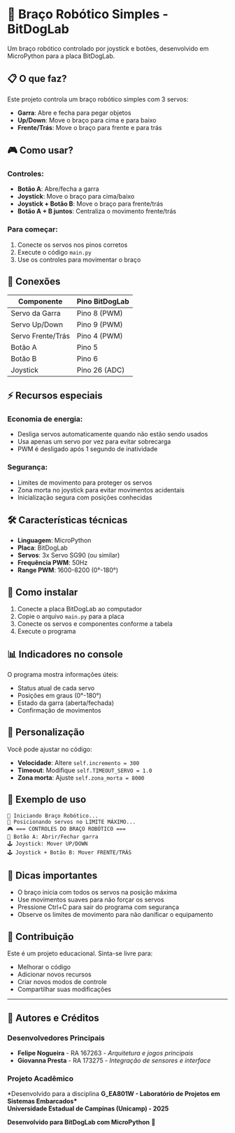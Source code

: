 # 🤖 Braço Robótico Simples - BitDogLab

Um braço robótico controlado por joystick e botões, desenvolvido em MicroPython para a placa BitDogLab.

## 📋 O que faz?

Este projeto controla um braço robótico simples com 3 servos:

- **Garra**: Abre e fecha para pegar objetos
- **Up/Down**: Move o braço para cima e para baixo
- **Frente/Trás**: Move o braço para frente e para trás

## 🎮 Como usar?

### Controles:

- **Botão A**: Abre/fecha a garra
- **Joystick**: Move o braço para cima/baixo
- **Joystick + Botão B**: Move o braço para frente/trás
- **Botão A + B juntos**: Centraliza o movimento frente/trás

### Para começar:

1. Conecte os servos nos pinos corretos
2. Execute o código `main.py`
3. Use os controles para movimentar o braço

## 🔌 Conexões

| Componente        | Pino BitDogLab |
| ----------------- | -------------- |
| Servo da Garra    | Pino 8 (PWM)   |
| Servo Up/Down     | Pino 9 (PWM)   |
| Servo Frente/Trás | Pino 4 (PWM)   |
| Botão A           | Pino 5         |
| Botão B           | Pino 6         |
| Joystick          | Pino 26 (ADC)  |

## ⚡ Recursos especiais

### Economia de energia:

- Desliga servos automaticamente quando não estão sendo usados
- Usa apenas um servo por vez para evitar sobrecarga
- PWM é desligado após 1 segundo de inatividade

### Segurança:

- Limites de movimento para proteger os servos
- Zona morta no joystick para evitar movimentos acidentais
- Inicialização segura com posições conhecidas

## 🛠️ Características técnicas

- **Linguagem**: MicroPython
- **Placa**: BitDogLab
- **Servos**: 3x Servo SG90 (ou similar)
- **Frequência PWM**: 50Hz
- **Range PWM**: 1600-8200 (0°-180°)

## 🚀 Como instalar

1. Conecte a placa BitDogLab ao computador
2. Copie o arquivo `main.py` para a placa
3. Conecte os servos e componentes conforme a tabela
4. Execute o programa

## 📊 Indicadores no console

O programa mostra informações úteis:

- Status atual de cada servo
- Posições em graus (0°-180°)
- Estado da garra (aberta/fechada)
- Confirmação de movimentos

## 🔧 Personalização

Você pode ajustar no código:

- **Velocidade**: Altere `self.incremento = 300`
- **Timeout**: Modifique `self.TIMEOUT_SERVO = 1.0`
- **Zona morta**: Ajuste `self.zona_morta = 8000`

## 📝 Exemplo de uso

```
🤖 Iniciando Braço Robótico...
📍 Posicionando servos no LIMITE MÁXIMO...
🎮 === CONTROLES DO BRAÇO ROBÓTICO ===
🔘 Botão A: Abrir/Fechar garra
🕹️ Joystick: Mover UP/DOWN
🕹️ Joystick + Botão B: Mover FRENTE/TRÁS
```

## 🎯 Dicas importantes

- O braço inicia com todos os servos na posição máxima
- Use movimentos suaves para não forçar os servos
- Pressione Ctrl+C para sair do programa com segurança
- Observe os limites de movimento para não danificar o equipamento

## 🤝 Contribuição

Este é um projeto educacional. Sinta-se livre para:

- Melhorar o código
- Adicionar novos recursos
- Criar novos modos de controle
- Compartilhar suas modificações

---

## 👥 Autores e Créditos

### Desenvolvedores Principais

- **Felipe Nogueira** - RA 167263 - _Arquitetura e jogos principais_
- **Giovanna Presta** - RA 173275 - _Integração de sensores e interface_

### Projeto Acadêmico

\*Desenvolvido para a disciplina **G_EA801W - Laboratório de Projetos em Sistemas Embarcados\***  
**Universidade Estadual de Campinas (Unicamp) - 2025**

**Desenvolvido para BitDogLab com MicroPython** 🐍
